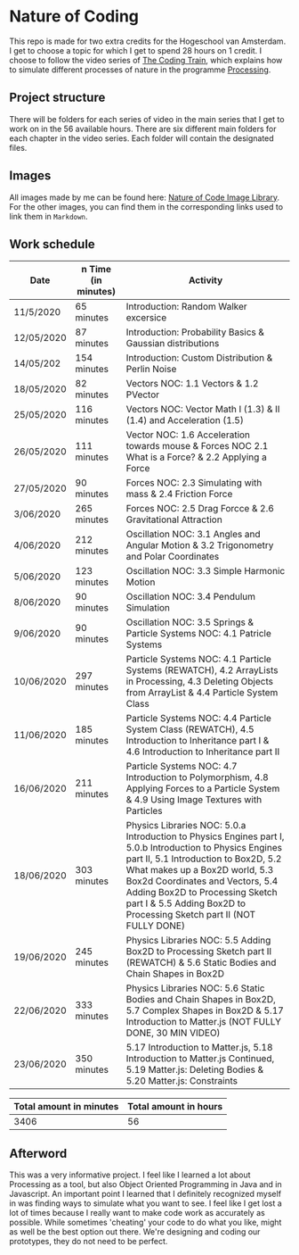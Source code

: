 # Nature of Coding
This repo is made for two extra credits for the Hogeschool van Amsterdam. I get to choose a topic for which I get to spend 28 hours on 1 credit. I choose to follow the video series of [The Coding Train](https://www.youtube.com/user/shiffman/playlists?view=50&sort=dd&shelf_id=6), which explains how to simulate different processes of nature in the programme [Processing](https://processing.org/).

## Project structure
There will be folders for each series of video in the main series that I get to work on in the 56 available hours. There are six different main folders for each chapter in the video series. Each folder will contain the designated files. 

## Images
All images made by me can be found here: [Nature of Code Image Library](imgur.com/a/zjcvbW0). For the other images, you can find them in the corresponding links used to link them in `Markdown`.

## Work schedule

| Date  | n Time (in minutes)  | Activity  |
|---|---|---|
| 11/5/2020 | 65 minutes | Introduction: Random Walker excersice  |
| 12/05/2020 | 87 minutes | Introduction: Probability Basics & Gaussian distributions  |
| 14/05/202  | 154 minutes  | Introduction: Custom Distribution & Perlin Noise  |
| 18/05/2020  | 82 minutes  | Vectors NOC: 1.1 Vectors & 1.2 PVector  |
| 25/05/2020 | 116 minutes  | Vectors NOC: Vector Math I (1.3) & II (1.4) and Acceleration (1.5)  |
| 26/05/2020  | 111 minutes  | Vector NOC: 1.6 Acceleration towards mouse & Forces NOC 2.1 What is a Force? & 2.2 Applying a Force  |
| 27/05/2020 | 90 minutes  | Forces NOC: 2.3 Simulating with mass & 2.4 Friction Force |
| 3/06/2020 | 265 minutes  | Forces NOC: 2.5 Drag Forcce & 2.6 Gravitational Attraction |
| 4/06/2020 | 212 minutes  | Oscillation NOC: 3.1 Angles and Angular Motion & 3.2 Trigonometry and Polar Coordinates  |
| 5/06/2020  | 123 minutes | Oscillation NOC: 3.3 Simple Harmonic Motion  |
| 8/06/2020  | 90 minutes  | Oscillation NOC: 3.4 Pendulum Simulation  |
| 9/06/2020  | 90 minutes  | Oscillation NOC: 3.5 Springs & Particle Systems NOC: 4.1 Patricle Systems  |
| 10/06/2020  |  297 minutes | Particle Systems NOC: 4.1 Particle Systems (REWATCH), 4.2 ArrayLists in Processing, 4.3 Deleting Objects from ArrayList & 4.4 Particle System Class |
| 11/06/2020  | 185 minutes | Particle Systems NOC: 4.4 Particle System Class (REWATCH), 4.5 Introduction to Inheritance part I & 4.6 Introduction to Inheritance part II   |
| 16/06/2020  | 211 minutes  | Particle Systems NOC: 4.7 Introduction to Polymorphism, 4.8 Applying Forces to a Particle System & 4.9 Using Image Textures with Particles  |
| 18/06/2020  | 303 minutes  | Physics Libraries NOC: 5.0.a Introduction to Physics Engines part I, 5.0.b Introduction to Physics Engines part II, 5.1 Introduction to Box2D, 5.2 What makes up a Box2D world, 5.3 Box2d Coordinates and Vectors, 5.4 Adding Box2D to Processing Sketch part I & 5.5 Adding Box2D to Processing Sketch part II (NOT FULLY DONE) |
| 19/06/2020  | 245 minutes  | Physics Libraries NOC: 5.5 Adding Box2D to Processing Sketch part II (REWATCH) & 5.6 Static Bodies and Chain Shapes in Box2D|
| 22/06/2020  | 333 minutes  | Physics Libraries NOC: 5.6 Static Bodies and Chain Shapes in Box2D, 5.7 Complex Shapes in Box2D & 5.17 Introduction to Matter.js (NOT FULLY DONE, 30 MIN VIDEO) |
| 23/06/2020  | 350 minutes | 5.17 Introduction to Matter.js, 5.18 Introduction to Matter.js Continued, 5.19 Matter.js: Deleting Bodies & 5.20 Matter.js: Constraints |


| Total amount in minutes | Total amount in hours  |
|---|---|
| 3406 | 56 |

## Afterword
This was a very informative project. I feel like I learned a lot about Processing as a tool, but also Object Oriented Programming in Java and in Javascript. An important point I learned that I definitely recognized myself in was finding ways to simulate what you want to see. I feel like I get lost a lot of times because I really want to make code work as accurately as possible. While sometimes 'cheating' your code to do what you like, might as well be the best option out there. We're designing and coding our prototypes, they do not need to be perfect. 